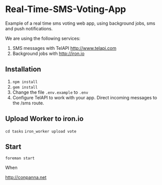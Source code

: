 Real-Time-SMS-Voting-App
========================

Example of a real time sms voting web app, using background jobs, sms and push notifications.

We are using the following services:
1. SMS messages with TelAPI http://www.telapi.com
2. Background jobs with http://iron.io

Installation
------------
1. `npm install`
2. `gem install`
3. Change the file `.env.example` to `.env`
4. Configure TelAPI to work with your app. Direct incoming messages to the /sms route.

Upload Worker to iron.io
------------
`cd tasks`
`iron_worker upload vote`

Start 
----------
`foreman start`

When 

http://conpanna.net